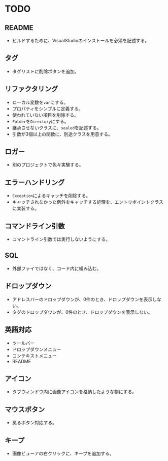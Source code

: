# TODO
## README
* ビルドするために、VisualStudioのインストールを必須を記述する。
## タグ
* タグリストに削除ボタンを追加。
## リファクタリング 
* ローカル変数を`var`にする。
* プロパティをシンプルに定義する。
* 使われていない項目を削除する。
* `Folder`を`Directory`にする。
* 継承させないクラスに、`sealed`を記述する。
* 引数が3個以上の関数に、別途クラスを用意する。
## ロガー
* 別のプロジェクトで色々実験する。
## エラーハンドリング
* `Exception`によるキャッチを削除する。
* キャッチされなかった例外をキャッチする処理を、エントリポイントクラスに実装する。
## コマンドライン引数
* コマンドライン引数では実行しないようにする。
## SQL
* 外部ファイではなく、コード内に組み込む。
## ドロップダウン
* アドレスバーのドロップダウンが、0件のとき、ドロップダウンを表示しない。
* タグのドロップダウンが、0件のとき、ドロップダウンを表示しない。
## 英語対応
* ツールバー
* ドロップダウンメニュー
* コンテキストメニュー
* README
## アイコン
* タブウィンドウ内に画像アイコンを格納したような物にする。
## マウスボタン
* 戻るボタン対応する。
## キープ
* 画像ビューアの右クリックに、キープを追加する。